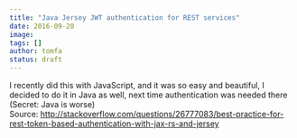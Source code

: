 ```yaml
---
title: "Java Jersey JWT authentication for REST services"
date: 2016-09-20
image: 
tags: []
author: tomfa
status: draft
---
```


I recently did this with JavaScript, and it was so easy and beautiful, I decided to do it in Java as well, next time authentication was needed there (Secret: Java is worse) Source: http://stackoverflow.com/questions/26777083/best-practice-for-rest-token-based-authentication-with-jax-rs-and-jersey
